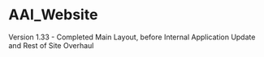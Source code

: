 # AAI_Website
Version 1.33 - Completed Main Layout, before Internal Application Update and Rest of Site Overhaul
